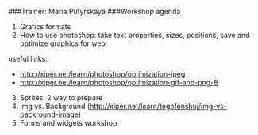 ###Trainer: Maria Putyrskaya
###Workshop agenda

1. Grafics formats
2. How to use photoshop: take text properties, sizes, positions, save and optimize graphics for web

useful links:
* http://xiper.net/learn/photoshop/optimization-jpeg
* http://xiper.net/learn/photoshop/optimization-gif-and-png-8

3. Sprites: 2 way to prepare
4. Img vs. Background (http://xiper.net/learn/tegofenshuj/img-vs-backround-image)
5. Forms and widgets workshop